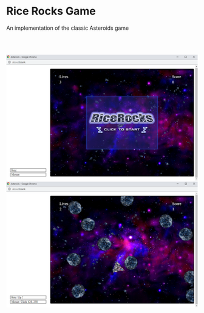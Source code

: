 # Rice Rocks Game 
An implementation of the classic Asteroids game

<br>
<br>

![](https://github.com/ziad-awad/pythonGames/blob/main/RiceRocks-Game/img/rice1.PNG)
<br>
![](https://github.com/ziad-awad/pythonGames/blob/main/RiceRocks-Game/img/rice2.PNG)
